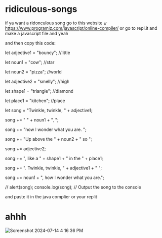# ridiculous-songs

if ya want a ridonculous song go to this website ↙
https://www.programiz.com/javascript/online-compiler/
or go to repl.it and make a javascript file and yeah

and then copy this code:

let adjective1 = "bouncy"; //little

let noun1 = "cow";          //star

let noun2 = "pizza";        //world

let adjective2 = "smelly";  //high

let shape1 = "triangle";    //diamond

let place1 = "kitchen";     //place

let song = "Twinkle, twinkle, " + adjective1;

song += " " + noun1 + ", ";

song += "how I wonder what you are. ";

song += "Up above the " + noun2 + " so ";

song += adjective2;

song += ", like a " + shape1 + " in the " + place1;

song += ". Twinkle, twinkle, " + adjective1 + " ";

song += noun1 + ", how I wonder what you are.";


// alert(song);
console.log(song); // Output the song to the console

and paste it in the java complier or your replit

# ahhh
![Screenshot 2024-07-14 4 16 36 PM](https://github.com/user-attachments/assets/120c55ef-c16e-4e42-8203-46459947428f)
